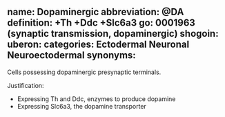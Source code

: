 name: Dopaminergic
abbreviation: @DA
definition: +Th +Ddc +Slc6a3
go: 0001963 (synaptic transmission, dopaminergic)
shogoin: 
uberon: 
categories: Ectodermal Neuronal Neuroectodermal
synonyms:
---

Cells possessing dopaminergic presynaptic terminals. 

Justification:

* Expressing Th and Ddc, enzymes to produce dopamine
* Expressing Slc6a3, the dopamine transporter
